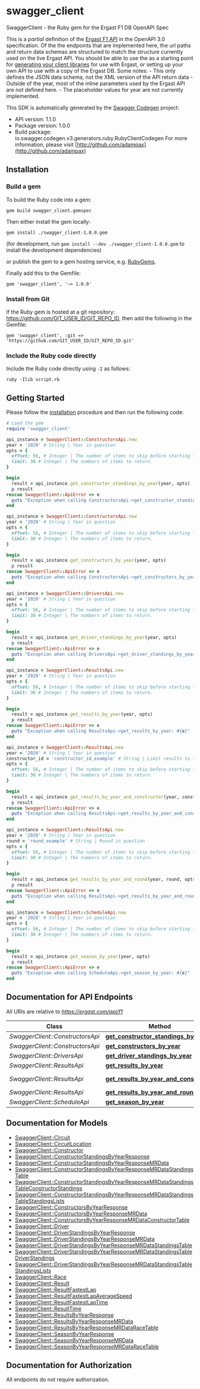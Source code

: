 # swagger_client

SwaggerClient - the Ruby gem for the Ergast F1 DB OpenAPI Spec

This is a *partial* definition of the [Ergast F1 API](https://ergast.com/mrd/) in the OpenAPI 3.0 specification. Of the the endpoints that are implemented here, the url paths and return data schemas are structured to match the structure currently used on the live Ergast API.     You should be able to use the as a starting point for [generating your client libraries](https://github.com/OpenAPITools/openapi-generator) for use with Ergast, or setting up your own API to use with a copy of the Ergast DB.   Some notes:   - This only defines the JSON data schema, not the XML version of the API return data - Outside of the year, most of the inline parameters used by the Ergast API are not defined here.    - The placeholder values for year are not currently implemented.

This SDK is automatically generated by the [Swagger Codegen](https://github.com/swagger-api/swagger-codegen) project:

- API version: 1.1.0
- Package version: 1.0.0
- Build package: io.swagger.codegen.v3.generators.ruby.RubyClientCodegen
For more information, please visit [http://github.com/adampax](http://github.com/adampax)

## Installation

### Build a gem

To build the Ruby code into a gem:

```shell
gem build swagger_client.gemspec
```

Then either install the gem locally:

```shell
gem install ./swagger_client-1.0.0.gem
```
(for development, run `gem install --dev ./swagger_client-1.0.0.gem` to install the development dependencies)

or publish the gem to a gem hosting service, e.g. [RubyGems](https://rubygems.org/).

Finally add this to the Gemfile:

    gem 'swagger_client', '~> 1.0.0'

### Install from Git

If the Ruby gem is hosted at a git repository: https://github.com/GIT_USER_ID/GIT_REPO_ID, then add the following in the Gemfile:

    gem 'swagger_client', :git => 'https://github.com/GIT_USER_ID/GIT_REPO_ID.git'

### Include the Ruby code directly

Include the Ruby code directly using `-I` as follows:

```shell
ruby -Ilib script.rb
```

## Getting Started

Please follow the [installation](#installation) procedure and then run the following code:
```ruby
# Load the gem
require 'swagger_client'

api_instance = SwaggerClient::ConstructorsApi.new
year = '2020' # String | Year in question
opts = { 
  offset: 56, # Integer | The number of items to skip before starting to collect the result set.
  limit: 30 # Integer | The numbers of items to return.
}

begin
  result = api_instance.get_constructor_standings_by_year(year, opts)
  p result
rescue SwaggerClient::ApiError => e
  puts "Exception when calling ConstructorsApi->get_constructor_standings_by_year: #{e}"
end

api_instance = SwaggerClient::ConstructorsApi.new
year = '2020' # String | Year in question
opts = { 
  offset: 56, # Integer | The number of items to skip before starting to collect the result set.
  limit: 30 # Integer | The numbers of items to return.
}

begin
  result = api_instance.get_constructors_by_year(year, opts)
  p result
rescue SwaggerClient::ApiError => e
  puts "Exception when calling ConstructorsApi->get_constructors_by_year: #{e}"
end

api_instance = SwaggerClient::DriversApi.new
year = '2020' # String | Year in question
opts = { 
  offset: 56, # Integer | The number of items to skip before starting to collect the result set.
  limit: 30 # Integer | The numbers of items to return.
}

begin
  result = api_instance.get_driver_standings_by_year(year, opts)
  p result
rescue SwaggerClient::ApiError => e
  puts "Exception when calling DriversApi->get_driver_standings_by_year: #{e}"
end

api_instance = SwaggerClient::ResultsApi.new
year = '2020' # String | Year in question
opts = { 
  offset: 56, # Integer | The number of items to skip before starting to collect the result set.
  limit: 30 # Integer | The numbers of items to return.
}

begin
  result = api_instance.get_results_by_year(year, opts)
  p result
rescue SwaggerClient::ApiError => e
  puts "Exception when calling ResultsApi->get_results_by_year: #{e}"
end

api_instance = SwaggerClient::ResultsApi.new
year = '2020' # String | Year in question
constructor_id = 'constructor_id_example' # String | Limit results to this constructor
opts = { 
  offset: 56, # Integer | The number of items to skip before starting to collect the result set.
  limit: 30 # Integer | The numbers of items to return.
}

begin
  result = api_instance.get_results_by_year_and_constructor(year, constructor_id, opts)
  p result
rescue SwaggerClient::ApiError => e
  puts "Exception when calling ResultsApi->get_results_by_year_and_constructor: #{e}"
end

api_instance = SwaggerClient::ResultsApi.new
year = '2020' # String | Year in question
round = 'round_example' # String | Round in question
opts = { 
  offset: 56, # Integer | The number of items to skip before starting to collect the result set.
  limit: 30 # Integer | The numbers of items to return.
}

begin
  result = api_instance.get_results_by_year_and_round(year, round, opts)
  p result
rescue SwaggerClient::ApiError => e
  puts "Exception when calling ResultsApi->get_results_by_year_and_round: #{e}"
end

api_instance = SwaggerClient::ScheduleApi.new
year = '2020' # String | Year in question
opts = { 
  offset: 56, # Integer | The number of items to skip before starting to collect the result set.
  limit: 30 # Integer | The numbers of items to return.
}

begin
  result = api_instance.get_season_by_year(year, opts)
  p result
rescue SwaggerClient::ApiError => e
  puts "Exception when calling ScheduleApi->get_season_by_year: #{e}"
end
```

## Documentation for API Endpoints

All URIs are relative to *https://ergast.com/api/f1*

Class | Method | HTTP request | Description
------------ | ------------- | ------------- | -------------
*SwaggerClient::ConstructorsApi* | [**get_constructor_standings_by_year**](docs/ConstructorsApi.md#get_constructor_standings_by_year) | **GET** /{year}/constructorStandings.json | 
*SwaggerClient::ConstructorsApi* | [**get_constructors_by_year**](docs/ConstructorsApi.md#get_constructors_by_year) | **GET** /{year}/constructors.json | 
*SwaggerClient::DriversApi* | [**get_driver_standings_by_year**](docs/DriversApi.md#get_driver_standings_by_year) | **GET** /{year}/driverStandings.json | 
*SwaggerClient::ResultsApi* | [**get_results_by_year**](docs/ResultsApi.md#get_results_by_year) | **GET** /{year}/results.json | 
*SwaggerClient::ResultsApi* | [**get_results_by_year_and_constructor**](docs/ResultsApi.md#get_results_by_year_and_constructor) | **GET** /{year}/constructors/{constructorId}/results.json | 
*SwaggerClient::ResultsApi* | [**get_results_by_year_and_round**](docs/ResultsApi.md#get_results_by_year_and_round) | **GET** /{year}/{round}/results.json | 
*SwaggerClient::ScheduleApi* | [**get_season_by_year**](docs/ScheduleApi.md#get_season_by_year) | **GET** /{year}.json | 

## Documentation for Models

 - [SwaggerClient::Circuit](docs/Circuit.md)
 - [SwaggerClient::CircuitLocation](docs/CircuitLocation.md)
 - [SwaggerClient::Constructor](docs/Constructor.md)
 - [SwaggerClient::ConstructorStandingsByYearResponse](docs/ConstructorStandingsByYearResponse.md)
 - [SwaggerClient::ConstructorStandingsByYearResponseMRData](docs/ConstructorStandingsByYearResponseMRData.md)
 - [SwaggerClient::ConstructorStandingsByYearResponseMRDataStandingsTable](docs/ConstructorStandingsByYearResponseMRDataStandingsTable.md)
 - [SwaggerClient::ConstructorStandingsByYearResponseMRDataStandingsTableConstructorStandings](docs/ConstructorStandingsByYearResponseMRDataStandingsTableConstructorStandings.md)
 - [SwaggerClient::ConstructorStandingsByYearResponseMRDataStandingsTableStandingsLists](docs/ConstructorStandingsByYearResponseMRDataStandingsTableStandingsLists.md)
 - [SwaggerClient::ConstructorsByYearResponse](docs/ConstructorsByYearResponse.md)
 - [SwaggerClient::ConstructorsByYearResponseMRData](docs/ConstructorsByYearResponseMRData.md)
 - [SwaggerClient::ConstructorsByYearResponseMRDataConstructorTable](docs/ConstructorsByYearResponseMRDataConstructorTable.md)
 - [SwaggerClient::Driver](docs/Driver.md)
 - [SwaggerClient::DriverStandingsByYearResponse](docs/DriverStandingsByYearResponse.md)
 - [SwaggerClient::DriverStandingsByYearResponseMRData](docs/DriverStandingsByYearResponseMRData.md)
 - [SwaggerClient::DriverStandingsByYearResponseMRDataStandingsTable](docs/DriverStandingsByYearResponseMRDataStandingsTable.md)
 - [SwaggerClient::DriverStandingsByYearResponseMRDataStandingsTableDriverStandings](docs/DriverStandingsByYearResponseMRDataStandingsTableDriverStandings.md)
 - [SwaggerClient::DriverStandingsByYearResponseMRDataStandingsTableStandingsLists](docs/DriverStandingsByYearResponseMRDataStandingsTableStandingsLists.md)
 - [SwaggerClient::Race](docs/Race.md)
 - [SwaggerClient::Result](docs/Result.md)
 - [SwaggerClient::ResultFastestLap](docs/ResultFastestLap.md)
 - [SwaggerClient::ResultFastestLapAverageSpeed](docs/ResultFastestLapAverageSpeed.md)
 - [SwaggerClient::ResultFastestLapTime](docs/ResultFastestLapTime.md)
 - [SwaggerClient::ResultTime](docs/ResultTime.md)
 - [SwaggerClient::ResultsByYearResponse](docs/ResultsByYearResponse.md)
 - [SwaggerClient::ResultsByYearResponseMRData](docs/ResultsByYearResponseMRData.md)
 - [SwaggerClient::ResultsByYearResponseMRDataRaceTable](docs/ResultsByYearResponseMRDataRaceTable.md)
 - [SwaggerClient::SeasonByYearResponse](docs/SeasonByYearResponse.md)
 - [SwaggerClient::SeasonByYearResponseMRData](docs/SeasonByYearResponseMRData.md)
 - [SwaggerClient::SeasonByYearResponseMRDataRaceTable](docs/SeasonByYearResponseMRDataRaceTable.md)

## Documentation for Authorization

 All endpoints do not require authorization.

